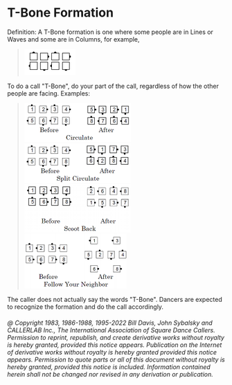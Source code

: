 
# T-Bone Formation

Definition: A T-Bone formation is one where some people
are in Lines or Waves and some are in Columns, for example,

> 
> ![alt](t_bone_0.png)
> 

To do a call "T-Bone", do your part of the call, regardless of
how the other people are facing. Examples:

> 
> ![alt](t_bone_1.png)  
> ![alt](t_bone_2.png)  
> ![alt](t_bone_3.png)  
> ![alt](t_bone_4.png)  
> 

The caller does not actually say the words "T-Bone".
Dancers are expected to recognize the formation and
do the call accordingly.

###### @ Copyright 1983, 1986-1988, 1995-2022 Bill Davis, John Sybalsky and CALLERLAB Inc., The International Association of Square Dance Callers. Permission to reprint, republish, and create derivative works without royalty is hereby granted, provided this notice appears. Publication on the Internet of derivative works without royalty is hereby granted provided this notice appears. Permission to quote parts or all of this document without royalty is hereby granted, provided this notice is included. Information contained herein shall not be changed nor revised in any derivation or publication.
